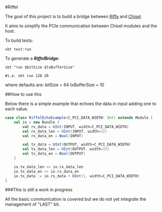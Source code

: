 
#Riffel

The goal of this project is to build a bridge between [Riffa](http://riffa.ucsd.edu) and [Chisel](http://chisel.eecs.berkeley.edu/).

It aims to simplify the PCIe communication between Chisel modules and the host. 

To build tests:

```
sbt test:run
```

To generate a ***RiffelBridge***:

```
sbt "run $bitSize $txBufferSize"

#i.e. sbt run 128 20
```
where defaults are:
bitSize = 64
txBufferSize = 10

##How to use this

Below there is a simple example that echoes the data in input adding one to each value.

```scala
case class RiffelEchoExample(C_PCI_DATA_WIDTH: Int) extends Module {
	val io = new Bundle {
		val rx_data = UInt(INPUT, width=C_PCI_DATA_WIDTH)
		val rx_data_len = UInt(INPUT, width=32)
		val rx_data_en = Bool(INPUT)

		val tx_data = UInt(OUTPUT, width=C_PCI_DATA_WIDTH)
		val tx_data_len = UInt(OUTPUT, width=32)
		val tx_data_en = Bool(OUTPUT)
	}

	io.tx_data_len <> io.rx_data_len
	io.tx_data_en <> io.rx_data_en
	io.tx_data := io.rx_data + UInt(1, width=C_PCI_DATA_WIDTH)
}
```

###This is still a work in progress

All the basic communication is covered but we do not yet integrate the management of "LAST" bit.

